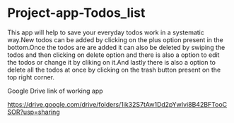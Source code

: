 # Project-app-Todos_list
This app will help to save your everyday todos work in a systematic way.New todos can be added by clicking on the plus option present in the bottom.Once the todos are are added it can also be deleted by swiping the todos and then clicking on delete option and there is also a option to edit the todos or change it by cliking on it.And lastly there is also a option to delete all the todos at once by clicking on the trash button present on the top right corner.  

Google Drive link of working app

https://drive.google.com/drive/folders/1ik32S7tAw1Dd2pYwIvi8B42BFTooCSOR?usp=sharing 

